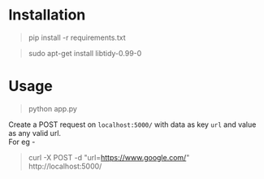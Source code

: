 # Installation  
> pip install -r requirements.txt 

> sudo apt-get install libtidy-0.99-0   

# Usage
> python app.py  

Create a POST request on `localhost:5000/` with data as key `url` and value as any valid url.  
For eg -  
> curl -X POST -d "url=https://www.google.com/" http://localhost:5000/

